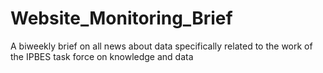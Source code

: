 # Website_Monitoring_Brief
A biweekly brief on all news about data specifically related to the work of the IPBES task force on knowledge and data

